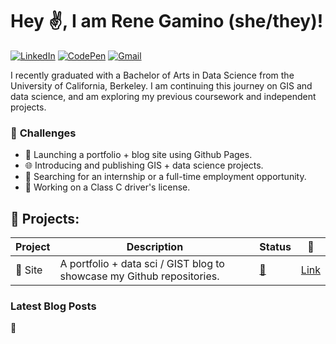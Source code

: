 # Hey :v:, I am Rene Gamino __(she/they)__!
[![LinkedIn](https://img.shields.io/badge/LinkedIn-0077B5?style=for-the-badge&logo=linkedin&logoColor=white&link=https://www.linkedin.com/in/rene-g-bba19b120/)](https://www.linkedin.com/in/rene-g-bba19b120/)
[![CodePen](https://img.shields.io/badge/Codepen-000000?style=for-the-badge&logo=codepen&logoColor=white&link=https://codepen.io/rene_gamino012)](https://codepen.io/rene_gamino012)
[![Gmail](https://img.shields.io/badge/Gmail-D14836?style=for-the-badge&logo=gmail&logoColor=white&link=mailto:rene_gamino012@berkeley.edu)](mailto:rene_gamino012@berkeley.edu)

I recently graduated with a Bachelor of Arts in Data Science from the University of California, Berkeley. I am continuing this journey on GIS and data science, and am exploring my previous coursework and independent projects.

###  :seedling: __Challenges__ ### 
* :open_file_folder: Launching a portfolio + blog site using Github Pages.  
* :globe_with_meridians: Introducing and publishing GIS + data science projects.
* :money_with_wings: Searching for an internship or a full-time employment opportunity.
* :car: Working on a Class C driver's license.

## :briefcase: Projects: ##
Project  | Description  | Status   | :link:	
------------- | ------------- | ------------- | -------------
:open_file_folder: Site  | A portfolio + data sci / GIST blog to showcase my Github repositories.  | [ :construction: ](https://github.com/renegamino012?tab=projects&type=beta) | [Link](https://github.com/renegamino012/the-gist-of-it-blog)


### Latest Blog Posts ###
:construction:
